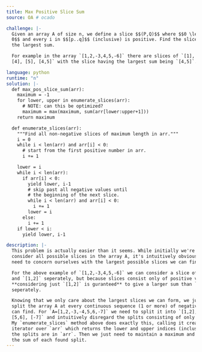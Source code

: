 ```yaml
---
title: Max Positive Slice Sum
source: OA # ocado

challenge: |-
  Given an array A of size n, we define a slice $$(P,Q)$$ where $$0 \leq P \leq Q \lt
  0$$ and every i in $$[p..q]$$ (inclusive) is positive. Find the slice in A which has
  the largest sum.

  For example in the array `[1,2,-3,4,5,-6]` there are slices of `[1], [2], [1,2],
  [4], [5], [4,5]` with the slice having the largest sum being `[4,5]`.

language: python
runtime: "n"
solution: |-
  def max_pos_slice_sum(arr):
    maximum = -1
    for lower, upper in enumerate_slices(arr):
      # NOTE: can this be optimized?
      maximum = max(maximum, sum(arr[lower:upper+1]))
    return maximum

  def enumerate_slices(arr):
    """Find all non-negative slices of maximum length in arr."""
    i = 0
    while i < len(arr) and arr[i] < 0:
      # start from the first positive number in arr.
      i += 1

    lower = i
    while i < len(arr):
      if arr[i] < 0:
        yield lower, i-1
        # skip past all negative values until
        # the beginning of the next slice.
        while i < len(arr) and arr[i] < 0:
          i += 1
        lower = i
      else:
        i += 1
    if lower < i:
      yield lower, i-1

description: |-
  This problem is actually easier than it seems. While initially we're told to
  consider all possible slices in the array A, it's intuitively obvious that we only
  need to concern ourselves with the largest possible slices we can find.

  For the above example of `[1,2,-3,4,5,-6]` we can consider a slice of `[1]`, `[2]`
  and `[1,2]` seperately, but because slices consist only of positive values
  **considering just `[1,2]` is guranteed** to give a larger sum than `[1]` and `[2]`
  seperately.

  Knowing that we only care about the largest slices we can form, we just need to
  split the array A at every continuous sequence (1 or more) of negative values we
  can find. For `A=[1,2,-3,-4,5,6,-7]` we need to split it into `[1,2], [-3,-4],
  [5,6], [-7]` and intuitively disregard the splits consisting of only negative values.
  My `enumerate_slices` method above does exactly this, calling it creates an
  iterator over `arr` which returns the lower and upper indices (inclusive) of where
  the splits are in `arr`. Then we just need to maintain a maximum and update it with
  the sum of each found split.
---
```

